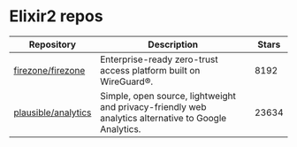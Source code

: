 # Elixir2 repos

| Repository                                                    | Description                                                                                          | Stars |
| ------------------------------------------------------------- | ---------------------------------------------------------------------------------------------------- | ----- |
| [firezone/firezone](https://github.com/firezone/firezone)     | Enterprise-ready zero-trust access platform built on WireGuard®.                                     | 8192  |
| [plausible/analytics](https://github.com/plausible/analytics) | Simple, open source, lightweight and privacy-friendly web analytics alternative to Google Analytics. | 23634 |
